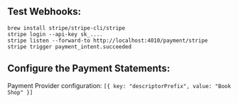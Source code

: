 ## Test Webhooks:

```
brew install stripe/stripe-cli/stripe
stripe login --api-key sk_....
stripe listen --forward-to http://localhost:4010/payment/stripe
stripe trigger payment_intent.succeeded
```

## Configure the Payment Statements:

Payment Provider configuration: `[{ key: "descriptorPrefix", value: "Book Shop" }]`